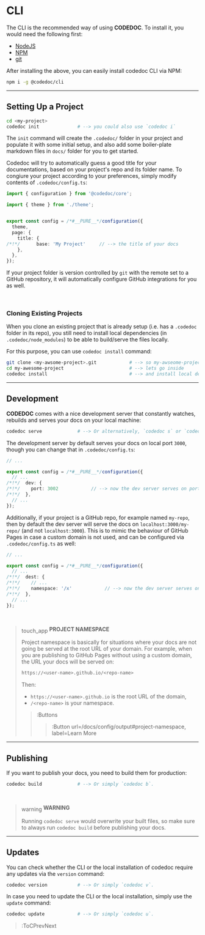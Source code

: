 # CLI

The CLI is the recommended way of using **CODEDOC**. To install it, you would need
the following first:

- [NodeJS](https://nodejs.org/en/download/)
- [NPM](https://www.npmjs.com/get-npm)
- [git](https://git-scm.com/downloads)

After installing the above, you can easily install codedoc CLI via NPM:

```bash
npm i -g @codedoc/cli
```

---

## Setting Up a Project

```bash
cd <my-project>
codedoc init              # --> you could also use `codedoc i`
```

The `init` command will create the `.codedoc/` folder in your project
and populate it with some initial setup, and also add some boiler-plate
markdown files in `docs/` folder for you to get started.

Codedoc will try to automatically guess a good title for your documentations,
based on your project's repo and its folder name. To congiure your project
according to your preferences, simply modify contents of `.codedoc/config.ts`:

```ts | .codedoc/config.ts
import { configuration } from '@codedoc/core';

import { theme } from './theme';


export const config = /*#__PURE__*/configuration({
  theme,
  page: {
    title: {
/*!*/      base: 'My Project'     // --> the title of your docs
    },
  },
});
```

If your project folder is version controlled by `git` with the remote
set to a GitHub repository, it will automatically configure GitHub integrations
for you as well.

<br>

### Cloning Existing Projects

When you clone an existing project that is already setup (i.e. has a `.codedoc` folder in
its repo), you still need to install local dependencies (in `.codedoc/node_modules`) to
be able to build/serve the files locally.

For this purpose, you can use `codedoc install` command:

```bash
git clone <my-awsome-project>.git            # --> so my-awseome-project is an already setup
cd my-awesome-project                        # --> lets go inside
codedoc install                              # --> and install local dependencies.
```

---

## Development

**CODEDOC** comes with a nice development server that constantly watches, rebuilds and
serves your docs on your local machine:

```bash
codedoc serve             # --> Or alternatively, `codedoc s` or `codedoc w`.
```

The development server by default serves your docs on local port `3000`,
though you can change that in `.codedoc/config.ts`:

``` ts | .codedoc/config.ts
// ...

export const config = /*#__PURE__*/configuration({
  // ...
/*!*/  dev: {
/*!*/    port: 3002            // --> now the dev server serves on port 3002.
/*!*/  },
  // ...
});
```

Additionally, if your project is a GitHub repo, for example named `my-repo`,
then by default the dev server will serve the docs on `localhost:3000/my-repo/`
(and not `localhost:3000`). This is to mimic the behaviour of GitHub Pages in
case a custom domain is not used, and can be configured via `.codedoc/config.ts` as well:

```ts | .codedoc/config.ts
// ...

export const config = /*#__PURE__*/configuration({
  // ...
/*!*/  dest: {
/*!*/    // ...
/*!*/    namespace: '/x'            // --> now the dev server serves on `localhost:3000/x`.
/*!*/  },
  // ...
});
```

<br>

> <span class="icon-font" style="vertical-align: sub">touch_app</span> **PROJECT NAMESPACE**
>
> Project namespace is basically for situations where your docs are not going
> be served at the root URL of your domain. For example, when you are publishing
> to GitHub Pages without using a custom domain, the URL your docs will be served
> on:
> ```bash
> https://<user-name>.github.io/<repo-name>
> ```
> Then:
> - `https://<user-name>.github.io` is the root URL of the domain,
> - `/<repo-name>` is your namespace.
> 
> > :Buttons
> > > :Button url=/docs/config/output#project-namespace, label=Learn More

---

## Publishing

If you want to publish your docs, you need to build them for production:

```bash
codedoc build             # --> Or simply `codedoc b`.
```

<br>

> <span class="icon-font" style="vertical-align: sub">warning</span> **WARNING**
>
> Running `codedoc serve` would overwrite your built files, so make sure to always
> run `codedoc build` before publishing your docs.

---

## Updates

You can check whether the CLI or the local installation of codedoc require any
updates via the `version` command:

```bash
codedoc version           # --> Or simply `codedoc v`.
```

In case you need to update the CLI or the local installation, simply use the `update` command:

```bash
codedoc update            # --> Or simply `codedoc u`.
```


> :ToCPrevNext